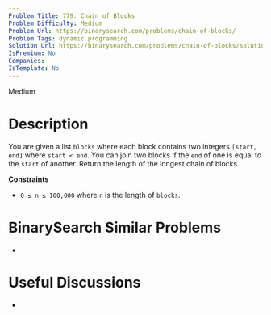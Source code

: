 ```yaml
---
Problem Title: 779. Chain of Blocks
Problem Difficulty: Medium
Problem Url: https://binarysearch.com/problems/chain-of-blocks/
Problem Tags: dynamic programming
Solution Url: https://binarysearch.com/problems/chain-of-blocks/solutions/
IsPremium: No
Companies: 
IsTemplate: No
---
```


<span style="color: ;">Medium</span>

# Description

You are given a list `blocks` where each block contains two integers `[start, end]` where `start < end`. You can join two blocks if the `end` of one is equal to the `start` of another. Return the length of the longest chain of blocks.

**Constraints**
- `0 ≤ n ≤ 100,000` where `n` is the length of `blocks`.

# BinarySearch Similar Problems

- []()

# Useful Discussions

- []()
